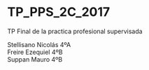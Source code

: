 # TP_PPS_2C_2017
TP Final de la practica profesional supervisada

Stellisano Nicolás 4ºA<br/>
Freire Ezequiel 4ºB<br/>
Suppan Mauro 4ºB<br/>
